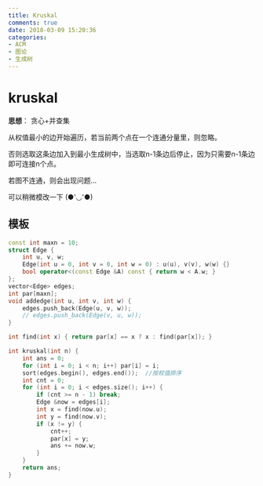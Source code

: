 ```yaml
---
title: Kruskal
comments: true
date: 2018-03-09 15:20:36
categories:
- ACM
- 图论
- 生成树
---
```


# kruskal

**思想**：
贪心+并查集

从权值最小的边开始遍历，若当前两个点在一个连通分量里，则忽略。

否则选取这条边加入到最小生成树中，当选取n-1条边后停止，因为只需要n-1条边即可连接n个点。

若图不连通，则会出现问题...

可以稍微模改一下 (●'◡'●)

## 模板
```cpp
const int maxn = 10;
struct Edge {
    int u, v, w;
    Edge(int u = 0, int v = 0, int w = 0) : u(u), v(v), w(w) {}
    bool operator<(const Edge &A) const { return w < A.w; }
};
vector<Edge> edges;
int par[maxn];
void addedge(int u, int v, int w) {
    edges.push_back(Edge(u, v, w));
    // edges.push_back(Edge(v, u, w));
}

int find(int x) { return par[x] == x ? x : find(par[x]); }

int kruskal(int n) {
    int ans = 0;
    for (int i = 0; i < n; i++) par[i] = i;
    sort(edges.begin(), edges.end());  //按权值排序
    int cnt = 0;
    for (int i = 0; i < edges.size(); i++) {
        if (cnt >= n - 1) break;
        Edge &now = edges[i];
        int x = find(now.u);
        int y = find(now.v);
        if (x != y) {
            cnt++;
            par[x] = y;
            ans += now.w;
        }
    }
    return ans;
}
```
